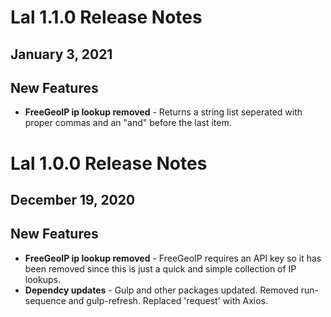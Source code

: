 # Lal 1.1.0 Release Notes
## January 3, 2021

## New Features
* **FreeGeoIP ip lookup removed** - Returns a string list seperated with proper commas and an "and" before the last item.

# Lal 1.0.0 Release Notes
## December 19, 2020

## New Features
* **FreeGeoIP ip lookup removed** - FreeGeoIP requires an API key so it has been removed since this is just a quick and simple collection of IP lookups.
* **Dependcy updates** - Gulp and other packages updated. Removed run-sequence and gulp-refresh. Replaced 'request' with Axios.
